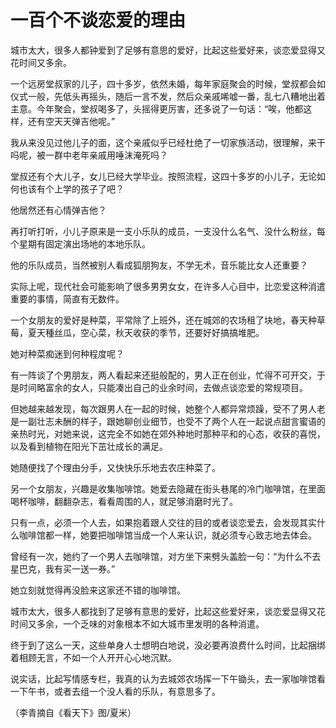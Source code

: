 # 一百个不谈恋爱的理由

城市太大，很多人都钟爱到了足够有意思的爱好，比起这些爱好来，谈恋爱显得又花时间又多余。 

一个远房堂叔家的儿子，四十多岁，依然未婚，每年家庭聚会的时候，堂叔都会如仪式一般，先低头再摇头，随后一言不发，然后众亲戚唏嘘一番，乱七八糟地出着主意。今年聚会，堂叔喝多了，头摇得更厉害，还多说了一句话：“唉，他都这样，还有空天天弹吉他呢。” 

我从来没见过他儿子的面，这个亲戚似乎已经杜绝了一切家族活动，很理解，来干吗呢，被一群中老年亲戚用唾沫淹死吗？ 

堂叔还有个大儿子，女儿已经大学毕业。按照流程，这四十多岁的小儿子，无论如何也该有个上学的孩子了吧？ 

他居然还有心情弹吉他？ 

再打听打听，小儿子原来是一支小乐队的成员，一支没什么名气、没什么粉丝，每个星期有固定演出场地的本地乐队。 

他的乐队成员，当然被别人看成狐朋狗友，不学无术，音乐能比女人还重要？ 

实际上呢，现代社会可能影响了很多男男女女，在许多人心目中，比恋爱这种消遣重要的事情，简直有无数件。 

一个女朋友的爱好是种菜，平常除了上班外，还在城郊的农场租了块地，春天种草莓，夏天種丝瓜，空心菜，秋天收获的季节，还要好好搞搞堆肥。 

她对种菜痴迷到何种程度呢？ 

有一阵谈了个男朋友，两人看起来还挺般配的，男人正在创业，忙得不可开交，于是时间略富余的女人，只能凑出自己的业余时间，去做点谈恋爱的常规项目。 

但她越来越发现，每次跟男人在一起的时候，她整个人都异常烦躁，受不了男人老是一副壮志未酬的样子，跟她聊创业细节，也受不了两个人在一起说点甜言蜜语的亲热时光，对她来说，这完全不如她在郊外种地时那种平和的心态，收获的喜悦，以及看到植物在阳光下茁壮成长的满足。 

她随便找了个理由分手，又快快乐乐地去农庄种菜了。 

另一个女朋友，兴趣是收集咖啡馆。她爱去隐藏在街头巷尾的冷门咖啡馆，在里面喝杯咖啡，翻翻杂志，看看周围的人，就足够消磨时光了。 

只有一点，必须一个人去，如果抱着跟人交往的目的或者谈恋爱去，会发现其实什么咖啡馆都一样，她要把咖啡馆当成一个人来认识，就必须专心致志地去体会。 

曾经有一次，她约了一个男人去咖啡馆，对方坐下来劈头盖脸一句：“为什么不去星巴克，我有买一送一券。” 

她立刻就觉得再没脸来这家还不错的咖啡馆。 

城市太大，很多人都找到了足够有意思的爱好，比起这些爱好来，谈恋爱显得又花时间又多余，一个乏味的对象根本不如大城市里发明的各种消遣。 

终于到了这么一天，这些单身人士想明白地说，没必要再浪费什么时间，比起捆绑着相顾无言，不如一个人开开心心地沉默。 

说实话，比起写情感专栏，我真的认为去城郊农场挥一下午锄头，去一家咖啡馆看一下午书，或者去组一个没人看的乐队，有意思多了。 

（李青摘自《看天下》图/夏米）
